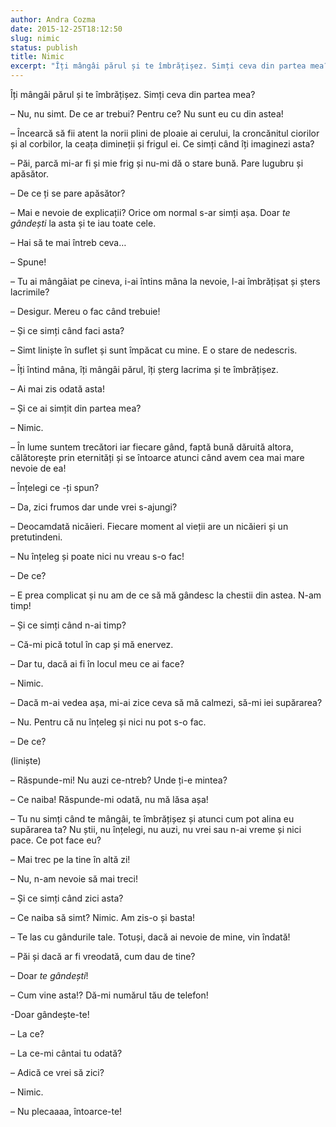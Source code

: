 ```yaml
---
author: Andra Cozma
date: 2015-12-25T18:12:50
slug: nimic
status: publish
title: Nimic
excerpt: "Îți mângâi părul și te îmbrățișez. Simți ceva din partea mea? – Nu, nu simt. De ce ar trebui? Pentru  "
---
```

Îți mângâi părul și te îmbrățișez. Simți ceva din partea mea?

– Nu, nu simt. De ce ar trebui? Pentru ce? Nu sunt eu cu din astea!

– Încearcă să fii atent la norii plini de ploaie ai cerului, la croncănitul ciorilor și al corbilor, la ceața dimineții și frigul ei. Ce simți când îți imaginezi asta?

– Păi, parcă mi-ar fi și mie frig și nu-mi dă o stare bună. Pare lugubru și apăsător.

– De ce ți se pare apăsător?

– Mai e nevoie de explicații? Orice om normal s-ar simți așa. Doar _te gândești_ la asta și te iau toate cele.

– Hai să te mai întreb ceva…

– Spune!

– Tu ai mângâiat pe cineva, i-ai întins mâna la nevoie, l-ai îmbrățișat și șters lacrimile?

– Desigur. Mereu o fac când trebuie!

– Și ce simți când faci asta?

– Simt liniște în suflet și sunt împăcat cu mine. E o stare de nedescris.

– Îți întind mâna, îți mângâi părul, îți șterg lacrima și te îmbrățișez.

– Ai mai zis odată asta!

– Și ce ai simțit din partea mea?

– Nimic.

– În lume suntem trecători iar fiecare gând, faptă bună dăruită altora, călătorește prin eternități și se întoarce atunci când avem cea mai mare nevoie de ea!

– Înțelegi ce -ți spun?

– Da, zici frumos dar unde vrei s-ajungi?

– Deocamdată nicăieri. Fiecare moment al vieții are un nicăieri și un pretutindeni.

– Nu înțeleg și poate nici nu vreau s-o fac!

– De ce?

– E prea complicat și nu am de ce să mă gândesc la chestii din astea. N-am timp!

– Și ce simți când n-ai timp?

– Că-mi pică totul în cap și mă enervez.

– Dar tu, dacă ai fi în locul meu ce ai face?

– Nimic.

– Dacă m-ai vedea așa, mi-ai zice ceva să mă calmezi, să-mi iei supărarea?

– Nu. Pentru că nu înțeleg și nici nu pot s-o fac.

– De ce?

(liniște)

– Răspunde-mi! Nu auzi ce-ntreb? Unde ți-e mintea?

– Ce naiba! Răspunde-mi odată, nu mă lăsa așa!

– Tu nu simți când te mângâi, te îmbrățișez și atunci cum pot alina eu supărarea ta? Nu știi, nu înțelegi, nu auzi, nu vrei sau n-ai vreme și nici pace. Ce pot face eu?

– Mai trec pe la tine în altă zi!

– Nu, n-am nevoie să mai treci!

– Și ce simți când zici asta?

– Ce naiba să simt? Nimic. Am zis-o și basta!

– Te las cu gândurile tale. Totuși, dacă ai nevoie de mine, vin îndată!

– Păi și dacă ar fi vreodată, cum dau de tine?

– Doar _te_ _gândești_!

– Cum vine asta!? Dă-mi numărul tău de telefon!

\-Doar gândește-te!

– La ce?

– La ce-mi cântai tu odată?

– Adică ce vrei să zici?

– Nimic.

– Nu plecaaaa, întoarce-te!
    